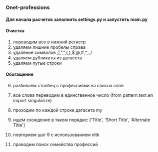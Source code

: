 ### Onet-professions

#### Для начала расчетов заполнить settings.py и запустить main.py

#### Очистка

1. переводим все в нижний регистр
2. удаляем лишние пробелы справа
3. удаление символов \,|,",",(,),$,@,#,*,.,/
4. удаляем дубликаты из датасета
5. удаляем путые строки

#### Обогащение

6. разбиваем столбец с профессиями на список слов
7. все слова переводим в единственное число (from pattern.text.en import singularize)


8. проходим по каждой строке датасета my
9. ищем схождение в таком порядке: ['Title', 'Short Title', 'Alternate Title']
10. повторяем шаг 9 с использованием nltk
11. проводим поиск семейства профессий


